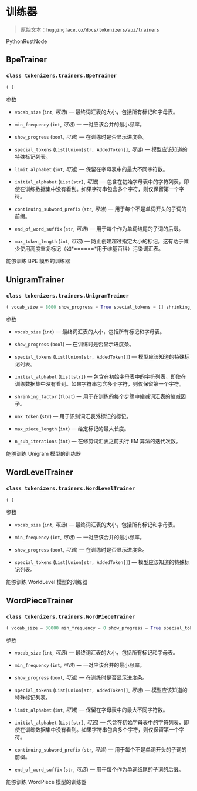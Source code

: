 # 训练器

> 原始文本：[`huggingface.co/docs/tokenizers/api/trainers`](https://huggingface.co/docs/tokenizers/api/trainers)

PythonRustNode

## BpeTrainer

### `class tokenizers.trainers.BpeTrainer`

```py
( )
```

参数

+   `vocab_size` (`int`, *可选*) — 最终词汇表的大小，包括所有标记和字母表。

+   `min_frequency` (`int`, *可选*) — 一对应该合并的最小频率。

+   `show_progress` (`bool`, *可选*) — 在训练时是否显示进度条。

+   `special_tokens` (`List[Union[str, AddedToken]]`, *可选*) — 模型应该知道的特殊标记列表。

+   `limit_alphabet` (`int`, *可选*) — 保留在字母表中的最大不同字符数。

+   `initial_alphabet` (`List[str]`, *可选*) — 包含在初始字母表中的字符列表，即使在训练数据集中没有看到。如果字符串包含多个字符，则仅保留第一个字符。

+   `continuing_subword_prefix` (`str`, *可选*) — 用于每个不是单词开头的子词的前缀。

+   `end_of_word_suffix` (`str`, *可选*) — 用于每个作为单词结尾的子词的后缀。

+   `max_token_length` (`int`, *可选*) — 防止创建超过指定大小的标记。这有助于减少使用高度重复标记（如*======*用于维基百科）污染词汇表。

能够训练 BPE 模型的训练器

## UnigramTrainer

### `class tokenizers.trainers.UnigramTrainer`

```py
( vocab_size = 8000 show_progress = True special_tokens = [] shrinking_factor = 0.75 unk_token = None max_piece_length = 16 n_sub_iterations = 2 )
```

参数

+   `vocab_size` (`int`) — 最终词汇表的大小，包括所有标记和字母表。

+   `show_progress` (`bool`) — 在训练时是否显示进度条。

+   `special_tokens` (`List[Union[str, AddedToken]]`) — 模型应该知道的特殊标记列表。

+   `initial_alphabet` (`List[str]`) — 包含在初始字母表中的字符列表，即使在训练数据集中没有看到。如果字符串包含多个字符，则仅保留第一个字符。

+   `shrinking_factor` (`float`) — 用于在训练的每个步骤中缩减词汇表的缩减因子。

+   `unk_token` (`str`) — 用于识别词汇表外标记的标记。

+   `max_piece_length` (`int`) — 给定标记的最大长度。

+   `n_sub_iterations` (`int`) — 在修剪词汇表之前执行 EM 算法的迭代次数。

能够训练 Unigram 模型的训练器

## WordLevelTrainer

### `class tokenizers.trainers.WordLevelTrainer`

```py
( )
```

参数

+   `vocab_size` (`int`, *可选*) — 最终词汇表的大小，包括所有标记和字母表。

+   `min_frequency` (`int`, *可选*) — 一对应该合并的最小频率。

+   `show_progress` (`bool`, *可选*) — 在训练时是否显示进度条。

+   `special_tokens` (`List[Union[str, AddedToken]]`) — 模型应该知道的特殊标记列表。

能够训练 WorldLevel 模型的训练器

## WordPieceTrainer

### `class tokenizers.trainers.WordPieceTrainer`

```py
( vocab_size = 30000 min_frequency = 0 show_progress = True special_tokens = [] limit_alphabet = None initial_alphabet = [] continuing_subword_prefix = '##' end_of_word_suffix = None )
```

参数

+   `vocab_size` (`int`, *可选*) — 最终词汇表的大小，包括所有标记和字母表。

+   `min_frequency` (`int`, *可选*) — 一对应该合并的最小频率。

+   `show_progress` (`bool`, *可选*) — 在训练时是否显示进度条。

+   `special_tokens` (`List[Union[str, AddedToken]]`, *可选*) — 模型应该知道的特殊标记列表。

+   `limit_alphabet` (`int`, *可选*) — 保留在字母表中的最大不同字符数。

+   `initial_alphabet` (`List[str]`, *可选*) — 包含在初始字母表中的字符列表，即使在训练数据集中没有看到。如果字符串包含多个字符，则仅保留第一个字符。

+   `continuing_subword_prefix` (`str`, *可选*) — 用于每个不是单词开头的子词的前缀。

+   `end_of_word_suffix` (`str`, *可选*) — 用于每个作为单词结尾的子词的后缀。

能够训练 WordPiece 模型的训练器

